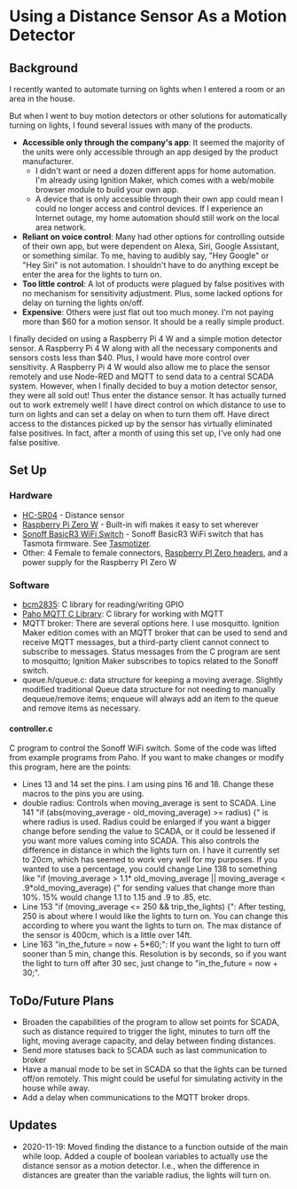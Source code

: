 # Using a Distance Sensor As a Motion Detector
## Background
I recently wanted to automate turning on lights when I entered a room or an area in the house. 

But when I went to buy motion detectors or other solutions for automatically turning on lights, I found several issues with many of the products.
* **Accessible only through the company's app**: It seemed the majority of the units were only accessible through an app desiged by the product manufacturer.
	* I didn't want or need a dozen different apps for home automation. 
I'm already using Ignition Maker, which comes with a web/mobile browser module to build your own app. 
	* A device that is only accessible through their own app could mean I could no longer access and control devices.
	If I experience an Internet outage, my home automation should still work on the local area network.
* **Reliant on voice control**: Many had other options for controlling outside of their own app, but were dependent on Alexa, Siri, Google Assistant, or something similar. To me, having to audibly say, "Hey Google" or "Hey Siri" is not
automation. I shouldn't have to do anything except be enter the area for the lights to turn on.
* **Too little control**: A lot of products were plagued by false positives with no mechanism for sensitivity adjustment. Plus, some lacked options for delay on turning the lights on/off.
* **Expensive**: Others were just flat out too much money. I'm not paying more than $60 for a motion sensor. It should be a really simple product.

I finally decided on using a Raspberry Pi 4 W and a simple motion detector sensor. A Raspberry Pi 4 W along with all the necessary components and sensors costs less than $40. 
Plus, I would have more control over sensitivity. A Raspberry Pi 4 W would also allow me to place the sensor remotely and use Node-RED and MQTT to send data to a central SCADA system.
However, when I finally decided to buy a motion detector sensor, they were all sold out! Thus enter the distance sensor. It has actually turned out to work extremely well!
I have direct control on which distance to use to turn on lights and can set a delay on when to turn them off. Have direct access to the distances picked up by the sensor has
virtually eliminated false positives. In fact, after a month of using this set up, I've only had one false positive.
## Set Up
### Hardware
* [HC-SR04](https://www.adafruit.com/product/4007) - Distance sensor
* [Raspberry Pi Zero W](https://www.raspberrypi.org/products/raspberry-pi-zero-w/) - Built-in wifi makes it easy to set wherever
* [Sonoff BasicR3 WiFi Switch](https://sonoff.tech/product/wifi-diy-smart-switches/basicr3) - Sonoff BasicR3 WiFi switch that has Tasmota firmware. See [Tasmotizer](https://github.com/tasmota/tasmotizer).
* Other: 4 Female to female connectors, [Raspberry PI Zero headers](https://www.adafruit.com/product/3413), and a power supply for the Raspberry PI Zero W
### Software
* [bcm2835](https://www.airspayce.com/mikem/bcm2835/): C library for reading/writing GPIO
* [Paho MQTT C Library](https://www.eclipse.org/paho/index.php?page=clients/c/index.php): C library for working with MQTT
* MQTT broker: There are several options here. I use mosquitto. Ignition Maker edition comes with an MQTT broker that can be used to send and receive MQTT messages, but a third-party client cannot connect to subscribe to messages. Status messages from the C program are sent to mosquitto; Ignition Maker subscribes to topics related to the Sonoff switch. 
* queue.h/queue.c: data structure for keeping a moving average. Slightly modified traditional Queue data structure for not needing to manually dequeue/remove items; enqueue will always add an item to the queue and remove items as necessary.
#### controller.c
C program to control the Sonoff WiFi switch. Some of the code was lifted from example programs from Paho.
If you want to make changes or modify this program, here are the points:
* Lines 13 and 14 set the pins. I am using pins 16 and 18. Change these macros to the pins you are using.
* double radius: Controls when moving_average is sent to SCADA. 
Line 141 "if (abs(moving_average - old_moving_average) >= radius) {" is where radius is used. Radius could be enlarged if you want a bigger change before sending the value to SCADA, or it could be lessened if you want more values coming into SCADA. 
This also controls the difference in distance in which the lights turn on. I have it currently set to 20cm, which has seemed to work very well for my purposes.
If you wanted to use a percentage, you could change Line 138 to something like "if (moving_average > 1.1\* old_moving_average || moving_average < .9\*old_moving_average) {" for sending values that change more than 10%. 15% would change 1.1 to 1.15 and .9 to .85, etc.
* Line 153 "if (moving_average <= 250 && trip_the_lights) {": 
After testing, 250 is about where I would like the lights to turn on.
You can change this according to where you want the lights to turn on. 
The max distance of the sensor is 400cm, which is a little over 14ft. 
* Line 163 "in_the_future = now + 5\*60;": If you want the light to turn off sooner than 5 min, change this. Resolution is by seconds, so if you want the light to turn off after 30 sec, just change to "in_the_future = now + 30;".

## ToDo/Future Plans
* Broaden the capabilities of the program to allow set points for SCADA, such as distance required to trigger the light, minutes to turn off the light, moving average capacity, and delay between finding distances.
* Send more statuses back to SCADA such as last communication to broker
* Have a manual mode to be set in SCADA so that the lights can be turned off/on remotely. This might could be useful for simulating activity in the house while away.
* Add a delay when communications to the MQTT broker drops. 

## Updates
* 2020-11-19: Moved finding the distance to a function outside of the main while loop.
Added a couple of boolean variables to actually use the distance sensor as a motion detector. 
I.e., when the difference in distances are greater than the variable radius, the lights will turn on.
